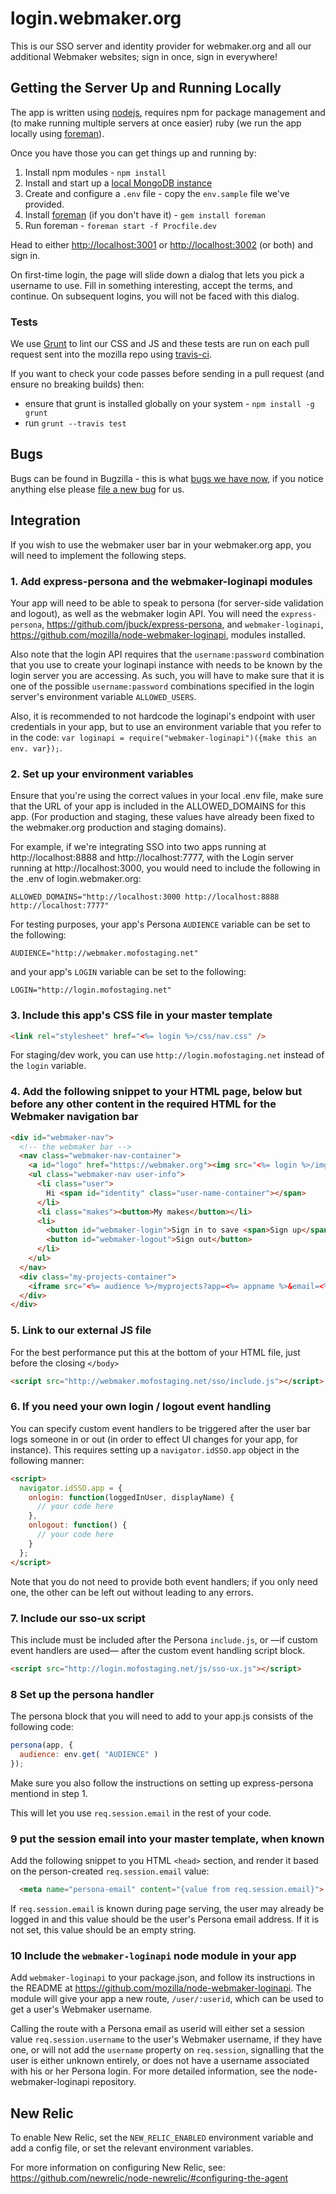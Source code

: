 login.webmaker.org
==================

This is our SSO server and identity provider for webmaker.org and all our additional Webmaker websites; sign in once, sign in everywhere!

## Getting the Server Up and Running Locally

The app is written using <a href="http://nodejs.org/">nodejs</a>, requires npm for package management and (to make running multiple servers at once easier) ruby (we run the app locally using <a href="http://ddollar.github.io/foreman/">foreman</a>).

Once you have those you can get things up and running by:

1. Install npm modules - `npm install`
2. Install and start up a <a href="http://docs.mongodb.org/manual/tutorial/install-mongodb-on-os-x/">local MongoDB instance</a>
3. Create and configure a `.env` file - copy the `env.sample` file we've provided.
4. Install <a href="http://ddollar.github.io/foreman/">foreman</a> (if you don't have it) - `gem install foreman`
5. Run foreman - `foreman start -f Procfile.dev`

Head to either <a href="http://localhost:3001">http://localhost:3001</a> or <a href="http://localhost:3002">http://localhost:3002</a> (or both) and sign in.

On first-time login, the page will slide down a dialog that lets you pick a username to use. Fill in something interesting, accept the terms, and continue. On subsequent logins, you will not be faced with this dialog.

### Tests

We use <a href="http://gruntjs.com/">Grunt</a> to lint our CSS and JS and these tests are run on each pull request sent into the mozilla repo using <a href="https://travis-ci.org/mozilla/login.webmaker.org">travis-ci</a>.

If you want to check your code passes before sending in a pull request (and ensure no breaking builds) then:

* ensure that grunt is installed globally on your system - `npm install -g grunt`
* run `grunt --travis test`

## Bugs

Bugs can be found in Bugzilla - this is what <a href="https://bugzilla.mozilla.org/buglist.cgi?quicksearch=c%3Dlogin&list_id=6396195">bugs we have now</a>, if you notice anything else please <a href="https://bugzilla.mozilla.org/enter_bug.cgi?product=Webmaker&component=Login">file a new bug</a> for us.

## Integration

If you wish to use the webmaker user bar in your webmaker.org app, you will need to implement the following steps.

### 1. Add express-persona and the webmaker-loginapi modules

Your app will need to be able to speak to persona (for server-side validation and logout), as well as the webmaker login API. You will need the `express-persona`, https://github.com/jbuck/express-persona, and `webmaker-loginapi`, https://github.com/mozilla/node-webmaker-loginapi, modules installed.

Also note that the login API requires that  the `username:password` combination that you use to create your loginapi instance with needs to be known by the login server you are accessing. As such, you will have to make sure that it is one of the possible `username:password` combinations specified in the login server's environment variable `ALLOWED_USERS`.

Also, it is recommended to not hardcode the loginapi's endpoint with user credentials in your app, but to use an environment variable that you refer to in the code: `var loginapi = require("webmaker-loginapi")({make this an env. var});`.

### 2. Set up your environment variables

Ensure that you're using the correct values in your local .env file, make sure that the URL of your app is included in the ALLOWED_DOMAINS for this app. (For production and staging, these values have already been fixed to the webmaker.org production and staging domains).

For example, if we're integrating SSO into two apps running at http://localhost:8888 and http://localhost:7777, with the Login server running at http://localhost:3000, you would need to include the following in the .env of login.webmaker.org:

`ALLOWED_DOMAINS="http://localhost:3000 http://localhost:8888 http://localhost:7777"`

For testing purposes, your app's Persona `AUDIENCE` variable can be set to the following:

`AUDIENCE="http://webmaker.mofostaging.net"`

and your app's `LOGIN` variable can be set to the following:

`LOGIN="http://login.mofostaging.net"`


### 3. Include this app's CSS file in your master template

```html
<link rel="stylesheet" href="<%= login %>/css/nav.css" />
```

For staging/dev work, you can use `http://login.mofostaging.net` instead of the `login` variable.

### 4. Add the following snippet to your HTML page, below <body> but before any other content in the required HTML for the Webmaker navigation bar

```html
<div id="webmaker-nav">
  <!-- the webmaker bar -->
  <nav class="webmaker-nav-container">
    <a id="logo" href="https://webmaker.org"><img src="<%= login %>/img/webmaker-logo.png" alt="Mozilla Webmaker" /></a>
    <ul class="webmaker-nav user-info">
      <li class="user">
        Hi <span id="identity" class="user-name-container"></span>
      </li>
      <li class="makes"><button>My makes</button></li>
      <li>
        <button id="webmaker-login">Sign in to save <span>Sign up</span></button>
        <button id="webmaker-logout">Sign out</button>
      </li>
    </ul>
  </nav>
  <div class="my-projects-container">
    <iframe src="<%= audience %>/myprojects?app=<%= appname %>&email=<%= email %>"></iframe>
  </div>
</div>
```

### 5. Link to our external JS file

For the best performance put this at the bottom of your HTML file, just before the closing ```</body>```

```html
<script src="http://webmaker.mofostaging.net/sso/include.js"></script>
```

### 6. If you need your own login / logout event handling

You can specify custom event handlers to be triggered after the user bar logs someone in or out (in order to effect UI changes for your app, for instance). This requires setting up a `navigator.idSSO.app` object in the following manner:

```html
<script>
  navigator.idSSO.app = {
    onlogin: function(loggedInUser, displayName) {
      // your code here
    },
    onlogout: function() {
      // your code here
    }
  };
</script>
```
Note that you do not need to provide both event handlers; if you only need one, the other can be left out without leading to any errors.

### 7. Include our sso-ux script

This include must be included after the Persona `include.js`, or —if custom event handlers are used— after the custom event handling script block.

```html
<script src="http://login.mofostaging.net/js/sso-ux.js"></script>
```

### 8 Set up the persona handler

The persona block that you will need to add to your app.js consists of the following code:

```javascript
persona(app, {
  audience: env.get( "AUDIENCE" )
});
```

Make sure you also follow the instructions on setting up express-persona mentiond in step 1.

This will let you use `req.session.email` in the rest of your code.


### 9 put the session email into your master template, when known

Add the following snippet to you HTML `<head>` section, and render it based on the person-created `req.session.email` value:

```html
  <meta name="persona-email" content="{value from req.session.email}">
```

If `req.session.email` is known during page serving, the user may already be logged in and this value should be the user's Persona email address. If it is not set, this value should be an empty string.

### 10 Include the `webmaker-loginapi` node module in your app

Add `webmaker-loginapi` to your package.json, and follow its instructions in the README at https://github.com/mozilla/node-webmaker-loginapi. The module will give your app a new route, `/user/:userid`, which can be used to get a user's Webmaker username. 

Calling the route with a Persona email as userid will either set a session value `req.session.username` to the user's Webmaker username, if they have one, or will not add the `username` property on `req.session`, signalling that the user is either unknown entirely, or does not have a username associated with his or her Persona login. For more detailed information, see the node-webmaker-loginapi repository.

## New Relic

To enable New Relic, set the `NEW_RELIC_ENABLED` environment variable and add a config file, or set the relevant environment variables.

For more information on configuring New Relic, see: https://github.com/newrelic/node-newrelic/#configuring-the-agent
